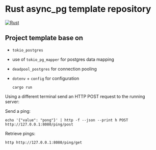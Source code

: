 # Rust async_pg template repository
[![Rust](https://github.com/deeper-x/actix-pg-template/actions/workflows/rust.yml/badge.svg)](https://github.com/deeper-x/actix-pg-template/actions/workflows/rust.yml)

## Project template base on

- `tokio_postgres`
- use of `tokio_pg_mapper` for postgres data mapping
- `deadpool_postgres` for connection pooling
- `dotenv` + `config` for configuration


   ```shell
   cargo run
   ```

Using a different terminal send an HTTP POST request to the running server:

   Send a ping:
   ```shell
   echo '{"value": "pong"}' | http -f --json --print h POST http://127.0.0.1:8080/ping/post
   ```

   Retrieve pings:
   ```shell
   http http://127.0.0.1:8080/ping/get
   ```